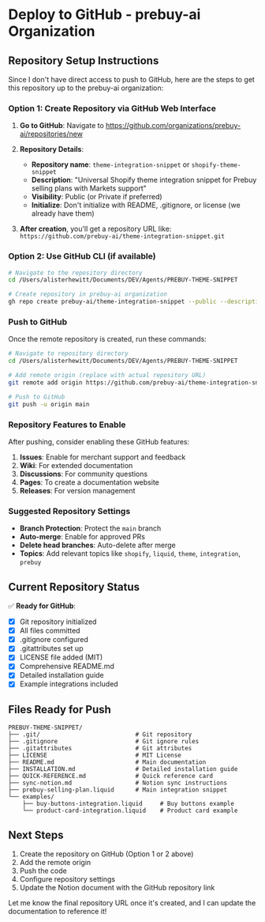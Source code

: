 # Deploy to GitHub - prebuy-ai Organization

## Repository Setup Instructions

Since I don't have direct access to push to GitHub, here are the steps to get this repository up to the prebuy-ai organization:

### Option 1: Create Repository via GitHub Web Interface

1. **Go to GitHub**: Navigate to https://github.com/organizations/prebuy-ai/repositories/new
2. **Repository Details**:
   - **Repository name**: `theme-integration-snippet` or `shopify-theme-snippet`
   - **Description**: "Universal Shopify theme integration snippet for Prebuy selling plans with Markets support"
   - **Visibility**: Public (or Private if preferred)
   - **Initialize**: Don't initialize with README, .gitignore, or license (we already have them)

3. **After creation**, you'll get a repository URL like: `https://github.com/prebuy-ai/theme-integration-snippet.git`

### Option 2: Use GitHub CLI (if available)

```bash
# Navigate to the repository directory
cd /Users/alisterhewitt/Documents/DEV/Agents/PREBUY-THEME-SNIPPET

# Create repository in prebuy-ai organization
gh repo create prebuy-ai/theme-integration-snippet --public --description "Universal Shopify theme integration snippet for Prebuy selling plans with Markets support"
```

### Push to GitHub

Once the remote repository is created, run these commands:

```bash
# Navigate to repository directory
cd /Users/alisterhewitt/Documents/DEV/Agents/PREBUY-THEME-SNIPPET

# Add remote origin (replace with actual repository URL)
git remote add origin https://github.com/prebuy-ai/theme-integration-snippet.git

# Push to GitHub
git push -u origin main
```

### Repository Features to Enable

After pushing, consider enabling these GitHub features:

1. **Issues**: Enable for merchant support and feedback
2. **Wiki**: For extended documentation
3. **Discussions**: For community questions
4. **Pages**: To create a documentation website
5. **Releases**: For version management

### Suggested Repository Settings

- **Branch Protection**: Protect the `main` branch
- **Auto-merge**: Enable for approved PRs
- **Delete head branches**: Auto-delete after merge
- **Topics**: Add relevant topics like `shopify`, `liquid`, `theme`, `integration`, `prebuy`

## Current Repository Status

✅ **Ready for GitHub**:
- [x] Git repository initialized
- [x] All files committed
- [x] .gitignore configured
- [x] .gitattributes set up
- [x] LICENSE file added (MIT)
- [x] Comprehensive README.md
- [x] Detailed installation guide
- [x] Example integrations included

## Files Ready for Push

```
PREBUY-THEME-SNIPPET/
├── .git/                           # Git repository
├── .gitignore                      # Git ignore rules
├── .gitattributes                  # Git attributes
├── LICENSE                         # MIT License
├── README.md                       # Main documentation
├── INSTALLATION.md                 # Detailed installation guide
├── QUICK-REFERENCE.md              # Quick reference card
├── sync-notion.md                  # Notion sync instructions
├── prebuy-selling-plan.liquid      # Main integration snippet
└── examples/
    ├── buy-buttons-integration.liquid     # Buy buttons example
    └── product-card-integration.liquid    # Product card example
```

## Next Steps

1. Create the repository on GitHub (Option 1 or 2 above)
2. Add the remote origin
3. Push the code
4. Configure repository settings
5. Update the Notion document with the GitHub repository link

Let me know the final repository URL once it's created, and I can update the documentation to reference it!
